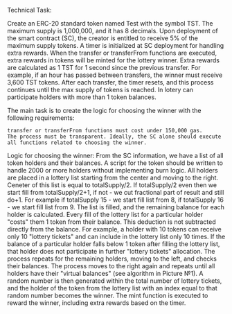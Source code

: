 Technical Task:

Create an ERC-20 standard token named Test with the symbol TST. The maximum supply is 1,000,000, and it has 8 decimals. 
Upon deployment of the smart contract (SC), the creator is entitled to receive 5% of the maximum supply tokens. 
A timer is initialized at SC deployment for handling extra rewards. When the transfer or transferFrom functions are executed, 
extra rewards in tokens will be minted for the lottery winner. Extra rewards are calculated as 1 TST for 1 second since the previous transfer. 
For example, if an hour has passed between transfers, the winner must receive 3,600 TST tokens. After each transfer, the timer resets, 
and this process continues until the max supply of tokens is reached. In lotery can participate holders with more than 1 token balances.

The main task is to create the logic for choosing the winner with the following requirements:

    transfer or transferFrom functions must cost under 150,000 gas.
    The process must be transparent. Ideally, the SC alone should execute all functions related to choosing the winner.

Logic for choosing the winner:
From the SC information, we have a list of all token holders and their balances. A script for the token should be written to handle 2000 or more 
holders without implementing burn logic. All holders are placed in a lottery list starting from the center and moving to the right. 
Ceneter of this list is equal to totalSupply/2. If totalSupply/2 even then we start fill from totalSupply/2+1, if not - we cut fractional part of result 
and still do+1. For example if totalSupply 15 - we start fill list from 8, if totalSupply 16 - we start fill list from 9.
The list is filled, and the remaining balance for each holder is calculated. Every fill of the lottery list for a particular holder "costs" 
them 1 token from their balance. This deduction is not subtracted directly from the balance. For example, a holder with 10 tokens can receive 
only 10 "lottery tickets" and can include in the lottery list only 10 times. If the balance of a particular holder falls below 1 token after 
filling the lottery list, that holder does not participate in further "lottery tickets" allocation. The process repeats for the remaining holders, 
moving to the left, and checks their balances. The process moves to the right again and repeats until all holders have their "virtual balances" 
(see algorithm in Picture №1). A random number is then generated within the total number of lottery tickets, and the holder of the token from the 
lottery list with an index equal to that random number becomes the winner. The mint function is executed to reward the winner, 
including extra rewards based on the timer. 
